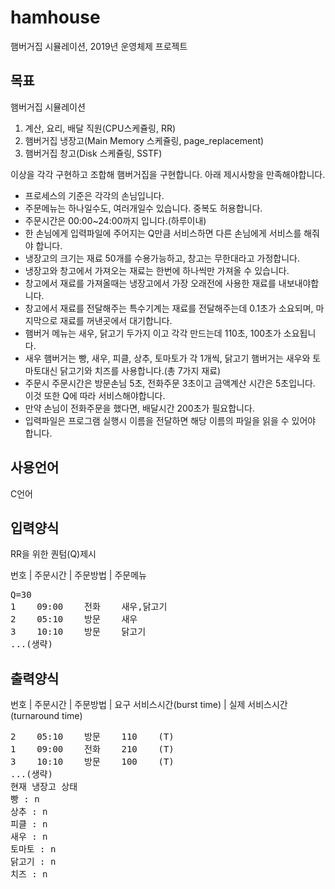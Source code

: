 # hamhouse
햄버거집 시뮬레이션, 2019년 운영체제 프로젝트

## 목표
햄버거집 시뮬레이션

1. 계산, 요리, 배달 직원(CPU스케쥴링, RR)
2. 햄버거집 냉장고(Main Memory 스케쥴링, page_replacement)
3. 햄버거집 창고(Disk 스케쥴링, SSTF)

이상을 각각 구현하고 조합해 햄버거집을 구현합니다.
아래 제시사항을 만족해야합니다.

* 프로세스의 기준은 각각의 손님입니다.
* 주문메뉴는 하나일수도, 여러개일수 있습니다. 중복도 허용합니다.
* 주문시간은 00:00~24:00까지 입니다.(하루이내)
* 한 손님에게 입력파일에 주어지는 Q만큼 서비스하면 다른 손님에게 서비스를 해줘야 합니다.
* 냉장고의 크기는 재료 50개를 수용가능하고, 창고는 무한대라고 가정합니다.
* 냉장고와 창고에서 가져오는 재료는 한번에 하나씩만 가져올 수 있습니다.
* 창고에서 재료를 가져올때는 냉장고에서 가장 오래전에 사용한 재료를 내보내야합니다.
* 창고에서 재료를 전달해주는 특수기계는 재료를 전달해주는데 0.1초가 소요되며, 마지막으로 재료를 꺼낸곳에서 대기합니다.
* 햄버거 메뉴는 새우, 닭고기 두가지 이고 각각 만드는데 110초, 100초가 소요됩니다.
* 새우 햄버거는 빵, 새우, 피클, 상추, 토마토가 각 1개씩, 닭고기 햄버거는 새우와 토마토대신 닭고기와 치즈를 사용합니다.(총 7가지 재료)
* 주문시 주문시간은 방문손님 5초, 전화주문 3초이고 금액계산 시간은 5초입니다. 이것 또한 Q에 따라 서비스해야합니다.
* 만약 손님이 전화주문을 했다면, 배달시간 200초가 필요합니다.
* 입력파일은 프로그램 실행시 이름을 전달하면 해당 이름의 파일을 읽을 수 있어야 합니다.

## 사용언어
C언어

## 입력양식
RR을 위한 퀀텀(Q)제시

번호 | 주문시간 |  주문방법 | 주문메뉴
  
<pre>
Q=30
1    09:00    전화    새우,닭고기
2    05:10    방문    새우
3    10:10    방문    닭고기
...(생략)
</pre>

## 출력양식
번호 | 주문시간 | 주문방법 | 요구 서비스시간(burst time) | 실제 서비스시간(turnaround time)

<pre>
2    05:10    방문    110    (T)
1    09:00    전화    210    (T)
3    10:10    방문    100    (T)
...(생략)
현재 냉장고 상태
빵 : n
상추 : n
피클 : n
새우 : n
토마토 : n
닭고기 : n
치즈 : n
</pre>
